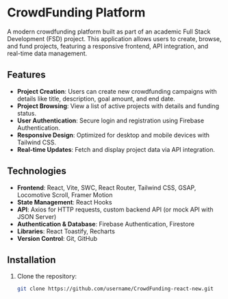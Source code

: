 # CrowdFunding Platform

A modern crowdfunding platform built as part of an academic Full Stack Development (FSD) project. This application allows users to create, browse, and fund projects, featuring a responsive frontend, API integration, and real-time data management.

## Features
- **Project Creation**: Users can create new crowdfunding campaigns with details like title, description, goal amount, and end date.
- **Project Browsing**: View a list of active projects with details and funding status.
- **User Authentication**: Secure login and registration using Firebase Authentication.
- **Responsive Design**: Optimized for desktop and mobile devices with Tailwind CSS.
- **Real-time Updates**: Fetch and display project data via API integration.

## Technologies
- **Frontend**: React, Vite, SWC, React Router, Tailwind CSS, GSAP, Locomotive Scroll, Framer Motion
- **State Management**: React Hooks
- **API**: Axios for HTTP requests, custom backend API (or mock API with JSON Server)
- **Authentication & Database**: Firebase Authentication, Firestore
- **Libraries**: React Toastify, Recharts
- **Version Control**: Git, GitHub

## Installation
1. Clone the repository:
   ```bash
   git clone https://github.com/username/CrowdFunding-react-new.git